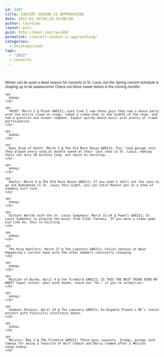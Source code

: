 ```yaml
---
id: 1407
title: CONCERT SEASON IS APPROACHING
date: 2012-01-30T20:20:33+00:00
author: laurelmo
layout: post
guid: http://kwur.com/?p=1407
permalink: /concert-season-is-approaching/
categories:
  - Uncategorized
tags:
  - "2012"
  - concerts
---
```

<div class="pf-content">
  <p>
    &nbsp;
  </p>
  
  <div style="font-family: Arial, Verdana, sans-serif; font-size: 12px; color: rgb(34, 34, 34); background-color: rgb(255, 255, 255); ">
    <p>
      Winter can be quite a dead season for concerts in St. Louis, but the Spring concert schedule is shaping up to be aaawesome!&nbsp;Check out these sweet shows in the coming months:
    </p>
    
    <p>
      &nbsp;
    </p>
    
    <p>
      YACHT: March 1 @ Plush &#8211; Last time I saw these guys they had a dance party with the entire crowd on stage, faked a video-chat in the middle of the show, and had a question and answer segment. Expect quirky dance music with plenty of crowd participation.
    </p>
    
    <p>
      &nbsp;
    </p>
    
    <p>
      Bass Drum of Death: March 2 @ The Old Rock House &#8211; Fun, loud garage rock. They played every song at double speed at their last show in St. Louis, making their set only 30 minutes long, but twice as exciting.
    </p>
    
    <p>
      &nbsp;
    </p>
    
    <p>
      Howler: March 9 @ The Old Rock House &#8211; If you didn't shell out the cash to go see Radiohead in St. Louis this night, you can catch Howler put on a show of summery surf rock.
    </p>
    
    <p>
      &nbsp;
    </p>
    
    <p>
      Distant Worlds with the St. Louis Symphony: March 23-24 @ Powell &#8211; St. Louis Symphony is playing the music from Final Fantasy. If you were a video game kid like me, this is exciting.
    </p>
    
    <p>
      &nbsp;
    </p>
    
    <p>
      The Hive Dwellers: March 27 @ The Luminary &#8211; Calvin Johnson of Beat Happening's current band with the other members constantly changing.
    </p>
    
    <p>
      &nbsp;
    </p>
    
    <p>
      Mission of Burma: April 4 @ the Firebird &#8211; IS THIS THE BEST THING EVER OR WHAT? Super rockin' post punk doods, check out "Vs." if you're unfamiliar.
    </p>
    
    <p>
      &nbsp;
    </p>
    
    <p>
      Shabazz Palaces: April 24 @ The Luminary &#8211; Ex-Digable Planet's MC's latest project with futuristic electronic beats.
    </p>
    
    <p>
      &nbsp;
    </p>
    
    <p>
      Melvins: May 3 @ The Firebird &#8211; These guys ruuuuule. Sludgy, grungy rock famous for being a favorite of Kurt Cobain and Boris (named after a Melvins song).&nbsp;
    </p>
  </div>
  
  <p>
    &nbsp;
  </p>
</div>